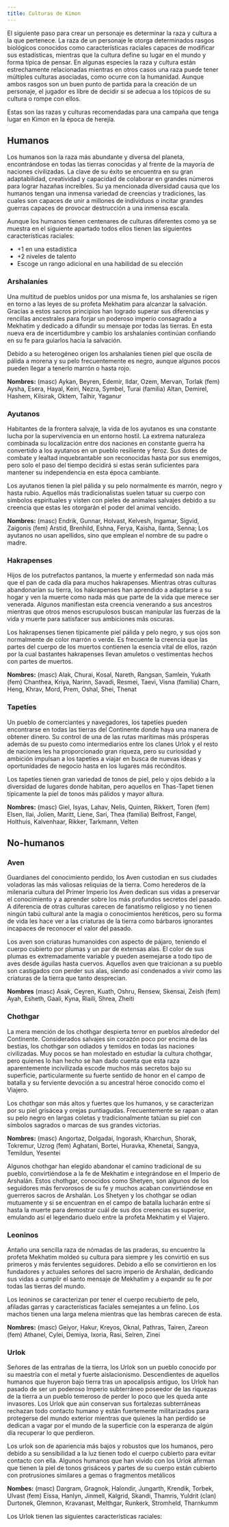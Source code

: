 ```yaml
---
title: Culturas de Kimon
---
```


El siguiente paso para crear un personaje es determinar la raza y cultura a la que pertenece. La raza de un personaje le otorga determinados rasgos biológicos conocidos como características raciales capaces de modificar sus estadísticas, mientras que la cultura define su lugar en el mundo y forma típica de pensar. En algunas especies la raza y cultura están estrechamente relacionadas mientras en otros casos una raza puede tener múltiples culturas asociadas, como ocurre con la humanidad. Aunque ambos rasgos son un buen punto de partida para la creación de un personaje, el jugador es libre de decidir si se adecua a los tópicos de su cultura o rompe con ellos. 

Estas son las razas y culturas recomendadas para una campaña que tenga lugar en Kimon en la época de herejía.

## Humanos

Los humanos son la raza más abundante y diversa del planeta, encontrándose en todas las tierras conocidas y al frente de la mayoría de naciones civilizadas. La clave de su éxito se encuentra en su gran adaptabilidad, creatividad y capacidad de colaborar en grandes números para lograr hazañas increíbles. Su ya mencionada diversidad causa que los humanos tengan una inmensa variedad de creencias y tradiciones, las cuales son capaces de unir a millones de individuos o incitar grandes guerras capaces de provocar destrucción a una inmensa escala. 

Aunque los humanos tienen centenares de culturas diferentes como ya se muestra en el siguiente apartado todos ellos tienen las siguientes características raciales:

- +1 en una estadística
- +2 niveles de talento
- Escoge un rango adicional en una habilidad de su elección

### Arshalaníes

Una multitud de pueblos unidos por una misma fe, los arshalaníes se rigen en torno a las leyes de su profeta Mekhatim para alcanzar la salvación. Gracias a estos sacros principios han logrado superar sus diferencias y rencillas ancestrales para forjar un poderoso imperio consagrado a Mekhatim y dedicado a difundir su mensaje por todas las tierras. En esta nueva era de incertidumbre y cambio los arshalaníes continúan confiando en su fe para guiarlos hacia la salvación.

Debido a su heterogéneo origen los arshalaníes tienen piel que oscila de pálida a morena y su pelo frecuentemente es negro, aunque algunos pocos pueden llegar a tenerlo marrón o hasta rojo. 

**Nombres:** (masc) Aykan, Beyren, Edemir, Ildar, Ozem, Mervan, Torlak (fem) Aysha, Esera, Hayal, Keiri, Nezra, Symbel, Turai (familia) Altan, Demirel, Hashem, Kilsirak, Oktem, Talhir, Yaganur

### Ayutanos

Habitantes de la frontera salvaje, la vida de los ayutanos es una constante lucha por la supervivencia en un entorno hostil. La extrema naturaleza combinada su localización entre dos naciones en constante guerra ha convertido a los ayutanos en un pueblo resiliente y feroz. Sus dotes de combate y lealtad inquebrantable son reconocidas hasta por sus enemigos, pero solo el paso del tiempo decidirá si estas serán suficientes para mantener su independencia en esta época cambiante.

Los ayutanos tienen la piel pálida y su pelo normalmente es marrón, negro y hasta rubio. Aquellos más tradicionalistas suelen tatuar su cuerpo con símbolos espirituales y visten con pieles de animales salvajes debido a su creencia que estas les otorgarán el poder del animal vencido.

**Nombres:** (masc) Endrik, Gunnar, Holvast, Kelvesh, Ingamar, Sigvid, Zaigonis (fem) Arstid, Brenhild, Eshna, Ferya, Kaisha, Ilanta, Senna; Los ayutanos no usan apellidos, sino que emplean el nombre de su padre o madre.

### Hakrapenses

Hijos de los putrefactos pantanos, la muerte y enfermedad son nada más que el pan de cada día para muchos hakrapenses. Mientras otras culturas abandonarían su tierra, los hakrapenses han aprendido a adaptarse a su hogar y ven la muerte como nada más que parte de la vida que merece ser venerada. Algunos manifiestan esta creencia venerando a sus ancestros mientras que otros menos escrupulosos buscan manipular las fuerzas de la vida y muerte para satisfacer sus ambiciones más oscuras.

Los hakrapenses tienen típicamente piel pálida y pelo negro, y sus ojos son normalmente de color marrón o verde. Es frecuente la creencia que las partes del cuerpo de los muertos contienen la esencia vital de ellos, razón por la cual bastantes hakrapenses llevan amuletos o vestimentas hechos con partes de muertos.

**Nombres:** (masc) Alak, Churai, Kosal, Nareth, Rangsan, Samlein, Yukath (fem) Chanthea, Kriya, Narinn, Savadi, Resmei, Taevi, Visna (familia) Charn, Heng, Khrav, Mord, Prem, Oshal, Shei, Thenat 

### Tapetíes

Un pueblo de comerciantes y navegadores, los tapetíes pueden encontrarse en todas las tierras del Continente donde haya una manera de obtener dinero. Su control de una de las rutas marítimas más prósperas además de su puesto como intermediarios entre los clanes Urlok y el resto de naciones les ha proporcionado gran riqueza, pero su curiosidad y ambición impulsan a los tapetíes a viajar en busca de nuevas ideas y oportunidades de negocio hasta en los lugares más recónditos.

Los tapetíes tienen gran variedad de tonos de piel, pelo y ojos debido a la diversidad de lugares donde habitan, pero aquellos en Thas-Tapet tienen típicamente la piel de tonos más pálidos y mayor altura.

**Nombres:** (masc) Giel, Isyas, Lahav, Nelis, Quinten, Rikkert, Toren (fem) Elsen, Ilai, Jolien, Maritt, Liene, Sari, Thea (familia) Belfrost, Fangel, Holthuis, Kalvenhaar, Rikker, Tarkmann, Velten

## No-humanos

### Aven

Guardianes del conocimiento perdido, los Aven custodian en sus ciudades voladoras las más valiosas reliquias de la tierra. Como herederos de la milenaria cultura del Primer Imperio los Aven dedican sus vidas a preservar el conocimiento y a aprender sobre los más profundos secretos del pasado. A diferencia de otras culturas carecen de fanatismo religioso y no tienen ningún tabú cultural ante la magia o conocimientos heréticos, pero su forma de vida les hace ver a las criaturas de la tierra como bárbaros ignorantes incapaces de reconocer el valor del pasado.

Los aven son criaturas humanoides con aspecto de pájaro, teniendo el cuerpo cubierto por plumas y un par de extensas alas. El color de sus plumas es extremadamente variable y pueden asemejarse a todo tipo de aves desde águilas hasta cuervos. Aquellos aven que traicionan a su pueblo son castigados con perder sus alas, siendo así condenados a vivir como las criaturas de la tierra que tanto desprecian.

**Nombres** (masc) Asak, Ceyren, Kuath, Oshru, Rensew, Skensai, Zeish (fem) Ayah, Esheth, Gaali, Kyna, Riaili, Shrea, Zheiti

### Chothgar

La mera mención de los chothgar despierta terror en pueblos alrededor del Continente. Considerados salvajes sin corazón poco por encima de las bestias, los chothgar son odiados y temidos en todas las naciones civilizadas. Muy pocos se han molestado en estudiar la cultura chothgar, pero quienes lo han hecho se han dado cuenta que esta raza aparentemente incivilizada escode muchos más secretos bajo su superficie, particularmente su fuerte sentido de honor en el campo de batalla y su ferviente devoción a su ancestral héroe conocido como el Viajero.

Los chothgar son más altos y fuertes que los humanos, y se caracterizan por su piel grisácea y orejas puntiagudas. Frecuentemente se rapan o atan su pelo negro en largas coletas y tradicionalmente tatúan su piel con símbolos sagrados o marcas de sus grandes victorias.

**Nombres:** (masc) Angortaz, Dolgadai, Ingorash, Kharchun, Shorak, Tokremur, Uzrog (fem) Aghatani, Bortei, Huravka, Khenetai, Sangya, Temildun, Yesentei

Algunos chothgar han elegido abandonar el camino tradicional de su pueblo, convirtiéndose a la fe de Mekhatim e integrándose en el Imperio de Arshalán. Estos chothgar, conocidos como Shetyen, son algunos de los seguidores más fervorosos de su fe y muchos acaban convirtiéndose en guerreros sacros de Arshalán. Los Shetyen y los chothgar se odian mutuamente y si se encuentran en el campo de batalla lucharán entre sí hasta la muerte para demostrar cuál de sus dos creencias es superior, emulando así el legendario duelo entre la profeta Mekhatim y el Viajero.

### Leoninos

Antaño una sencilla raza de nómadas de las praderas, su encuentro la profeta Mekhatim moldeó su cultura para siempre y les convirtió en sus primeros y más fervientes seguidores. Debido a ello se convirtieron en los fundadores y actuales señores del sacro imperio de Arshalán, dedicando sus vidas a cumplir el santo mensaje de Mekhatim y a expandir su fe por todas las tierras del mundo.

Los leoninos se caracterizan por tener el cuerpo recubierto de pelo, afiladas garras y características faciales semejantes a un felino. Los machos tienen una larga melena mientras que las hembras carecen de esta.

**Nombres:** (masc) Geiyor, Hakur, Kreyos, Oknal, Pathras, Tairen, Zareon (fem) Athanel, Cylei, Demiya, Ixoria, Rasi, Selren, Zinei

### Urlok

Señores de las entrañas de la tierra, los Urlok son un pueblo conocido por su maestría con el metal y fuerte aislacionismo. Descendientes de aquellos humanos que huyeron bajo tierra tras un apocalipsis antiguo, los Urlok han pasado de ser un poderoso Imperio subterráneo poseedor de las riquezas de la tierra a un pueblo temeroso de perder lo poco que les queda ante invasores. Los Urlok que aún conservan sus fortalezas subterráneas rechazan todo contacto humano y están fuertemente militarizados para protegerse del mundo exterior mientras que quienes la han perdido se dedican a vagar por el mundo de la superficie con la esperanza de algún día recuperar lo que perdieron.

Los urlok son de apariencia más bajos y robustos que los humanos, pero debido a su sensibilidad a la luz tienen todo el cuerpo cubierto para evitar contacto con ella. Algunos humanos que han vivido con los Urlok afirman que tienen la piel de tonos grisáceos y partes de su cuerpo están cubierto con protrusiones similares a gemas o fragmentos metálicos 

**Nombes:** (masc) Dargram, Gragnok, Halondir, Jungarth, Krendik, Torbek, Ulvast (fem) Eissa, Hanlyn, Jinmell, Kalgrid, Skandi, Thamris, Yuldrit (clan) Durtonek, Glemnon, Kravanast, Melthgar, Runkerk, Stromheld, Tharnkumm

Los Urlok tienen las siguientes características raciales:
